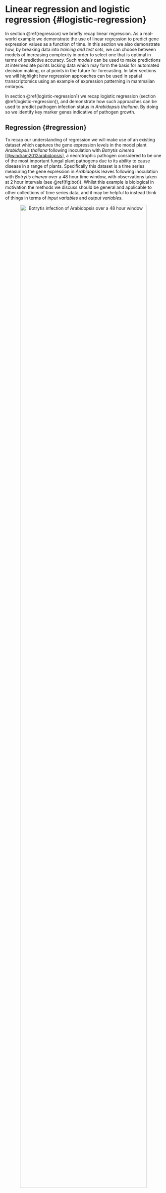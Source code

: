 # Linear regression and logistic regression  {#logistic-regression}

In section \@ref(regression) we briefly recap linear regression. As a real-world example we demonstrate the use of linear regression to predict gene expression values as a function of time. In this section we also demonstrate how, by breaking data into *training and test sets*, we can choose between models of increasing complexity in order to select one that is optimal in terms of predictive accuracy. Such *models* can be used to make predictions at intermediate points lacking data which may form the basis for automated decision making, or at points in the future for forecasting. In later sections we will highlight how regression approaches can be used in spatial transcriptomics using an example of expression patterning in mammalian embryos.

In section \@ref(logistic-regression1) we recap logistic regression (section \@ref(logistic-regression)), and demonstrate how such approaches can be used to predict pathogen infection status in *Arabidopsis thaliana*. By doing so we identify key marker genes indicative of pathogen growth.

## Regression {#regression}

To recap our understanding of regression we will make use of an existing dataset which captures the gene expression levels in the model plant *Arabidopsis thaliana* following inoculation with *Botrytis cinerea* [[@windram2012arabidopsis]](https://academic.oup.com/plcell/article/24/9/3530/6100561), a necrotrophic pathogen considered to be one of the most important fungal plant pathogens due to its ability to cause disease in a range of plants. Specifically this dataset is a time series measuring the gene expression in *Arabidopsis* leaves following inoculation with *Botrytis cinerea* over a $48$ hour time window, with observations taken at $2$ hour intervals (see \@ref(fig:bot)). Whilst this example is biological in motivation the methods we discuss should be general and applicable to other collections of time series data, and it may be helpful to instead think of things in terms of *input variables* and *output variables*.


<div class="figure" style="text-align: center">
<img src="images/botrytis.png" alt="Botrytis infection of Arabidopsis over a 48 hour window" width="90%" />
<p class="caption">(\#fig:bot)Botrytis infection of Arabidopsis over a 48 hour window</p>
</div>


The dataset is available from GEO (GSE39597) but a pre-processed version has been deposited in the data folder. This pre-processed data contains the expression levels of a set of $163$ marker genes in tab delimited format. The fist row contains gene IDs for the marker genes (the individual input variables). Column $2$ contains the time points of observations, with column $3$ containing a binary indication of infection status evalutated as $0$ or $1$ according to wether there was a detectable presence of *Botrytis cinerea* tubulin protein. All subsequent columns indicate ($\log_2$) normalised *Arabidopsis* gene expression values from microarrays (V4 TAIR V9 spotted cDNA array). The expression dataset itself contains two time series: the first set of observations represent measurements of *Arabidopsis* gene expression in a control time series (uninfected), from $2h$ through $48h$ at $2$-hourly intervals, and therefore capture dynamic aspects natural plant processes, including circadian rhythms; the second set of observations represents an infected dataset, again commencing $2h$ after inoculation with *Botyris cinerea* through to $48h$. Both conditions are replicated a number of times. 

Within this section our question is usually framed in the form of "how does this gene's expression change over time." The output variable will typically be the expression level of a gene of interest, denoted $\mathbf{y} =(y_1,\ldots,y_n)^\top$, with the explanatory variable being time, $\mathbf{X} =(t_1,\ldots,t_n)^\top$. We can read the dataset into {R} as follows:


```r
D <- read.csv(file = "data/Arabidopsis/Arabidopsis_Botrytis_pred_transpose_3.csv", header = TRUE, sep = ",", row.names=1)
```

To take a look at the data in the R environment simply type the name of the variable:



From this we can see for ourself that the data consists of several variables measured over a time course. In fact, this experiment consists of several time series, with measurements of Arabidopsis leaves in response to infection with a necrotophic fungus \emph{Botrytis cinerea}, and a second set of experiments containing gene expression in an uninfected (control) conditions. Each condition has 4 replicates, so $8$ time-series in total. The variables are represented columnwise, including time and gene experssion, all of which are continuous variables. Two variables, labeled as `Class' and `Infec' appear to be binary - we will make use of these later. We can extract out the names of the variables (mostly gene names) as a new variable in R, by taking the column names:


```r
genenames <- colnames(D)
```

We can also pull out the time variables of the control time series. From the structure of the data we know that the first $96$ rows correspond to control ($4$ sets of $24$), with the second $96$ corresponding to infection.


```r
Xs <- D$Time[1:96]
```

whilst for the treatment the times would be:

```r
Xs2 <- D$Time[97:nrow(D)]
```

Another way we can pull out data is to rely on indexing. For example if we did:


```r
timeind <- which(genenames=="Time")
```

This would tell us which colum contains the variable `Time'. We could then pull out the data:


```r
genenames <- colnames(D)
Xs2 <- D[97:nrow(D),timeind]
```

which is exactly the same as line 41.

Before we get down to doing any real Machine Learning we first need to familiarise ourself with the data. In fact, it helps a lot if we come armed with a well thought out question: this will help us generate optimal datasets to begin with (or at the very least steer which datasets we will use), and will guide what methods we use to analyse the dataset. As previously suggested, our question going forward will be something like `how does gene expression change over time and in response to infection'.

Let's start by plotting one of the gene expression variables (AT2G28890) as a function of time. The standard plotting we used throughout this course will be ggplot. It makes for very nice plotting, but can be sometimes be a little obscure in syntax, so the code below is probably more opaque than is necessary.


```r
library(ggplot2)
```

```
## Warning: replacing previous import 'ellipsis::check_dots_unnamed' by
## 'rlang::check_dots_unnamed' when loading 'tibble'
```

```
## Warning: replacing previous import 'ellipsis::check_dots_used' by
## 'rlang::check_dots_used' when loading 'tibble'
```

```
## Warning: replacing previous import 'ellipsis::check_dots_empty' by
## 'rlang::check_dots_empty' when loading 'tibble'
```

```
## Warning: replacing previous import 'ellipsis::check_dots_unnamed' by
## 'rlang::check_dots_unnamed' when loading 'pillar'
```

```
## Warning: replacing previous import 'ellipsis::check_dots_used' by
## 'rlang::check_dots_used' when loading 'pillar'
```

```
## Warning: replacing previous import 'ellipsis::check_dots_empty' by
## 'rlang::check_dots_empty' when loading 'pillar'
```

```r
ggplot(D, aes(x = Time, y = AT2G28890, colour = factor(Class)) ) + geom_point(size=2.5) + theme_bw()
```

<img src="09-logistic-regression-gaussian-processes_files/figure-html/unnamed-chunk-8-1.png" width="672" />

So here `Time' is our explanatory variable, the variable that is generally easy to measure, and `AT2G28890' represents our output variable, the one we're actually interested in. In the above plot we can see both a change in the variable over time, and a striking difference between the control versus infected time series. Depending on the number of variables we could do this for each variable in turn, but this would be tedious for larger datasets when we have thousands or even tens of thousands of variables. A heatmap is a good way to visualise many variables simultaneously. 

Excercise 1.1: familiarise yourself with the data to check that there looks to be a reasonable signal. Hint, try plotting some time series and a heatmap. 


### Linear regression {#linear-regression}

Now that we have an idea about what our dataset is, and are sure of its quality, we can start to do something with it. Here we have a time series (a number of time-series, in fact), and want to develop an understanding of how specific genes are changing over time: this would allow us to predict what gene expression might be doing at some point in the future (forecasting) or uncover something about the physical nature of the system i.e., what kind of function best describes the behavior. To do so we first need a *model* for how we expect the variable to behave. One of the simplest models we could assume is linear regression, which assumes that the variable of interest, denoted $y$, depends on an explanatory variable, $x$, via:

$y = m x + c.$

For a typical set of data, we have a vector of observations, $\mathbf{y} = (y_1,y_2,\ldots,y_n)$ with a corresponding set of explanatory variables. For now we can assume that the explanatory variable is scalar, for example time (in hours), such that we have a set of observations, $\mathbf{X} = (t_1,t_2,\ldots,t_n)$. Using linear regression we aim to infer the parameters $m$ and $c$, which will tell us something about the relationship between the two variables, and allow us to make predictions at a new set of locations, $\mathbf{X}*$. 

But how do we infer these parameters? The answer is we do so by empirically minimising/maximising some *objective function*, for example the sum squared error. Specifically, for a given value of $m$ and $c$ we can make predictions about what the value of $y$ is for any given value of $x$, which we can then compare to a measured value. We therefore split that data into two: a training set, $\{ \mathbf{X}_{train}, \mathbf{y}_{train}\}$, and a test set, $\{ \mathbf{X}_{test}, \mathbf{y}_{test}\}$. Using the training set we can can we can find a value of $m$ and $c$ such that the sum of the squared difference between predictions of the model at locations $\mathbf{X}_{train}$, denoted $\mathbf{y}^\prime$, and the actual observed values $\mathbf{y}_{train}$ are in some way minimal. A number of other *objective functions* exist, each of which comes with their own set nuances. A key benefit of using the sum squared error in this case is that optimisation is mathematically tractable: that is we can directly solve the equation rather than having to do iterative searches.

Within R, all linear regression can be implemented via the lm function. In the example below, we perform linear regression for the gene expression of AT2G28890 as a function of time, using $3$ of the $4$ infection time series (saving the fourth for validation):


```r
linmod <- lm(AT2G28890~Time, data = D[(4*24 +1):(8*24),])
```

Here the {lm} function has analytically identified the gradient and offset ($m$ and $c$ parameters) based upon all 24 time points (4 replicates), and we can take a look at those parameters via {linmod$oefficients}. In general, it is not a very good idea to infer parameters using all of the data. Doing so would leave no way to choose betwee different models and evaluate for overfitting. Ideally, we wish to partition the dataset into a training set, and an evaluation set, with parameters evaluated on the training set, and model performance summarised over the evaluation set. We can of course partition this dataset manually, or use a package to do so. The {caret} package is a machine learning wrapper that allows easy partitions of the dataset. Linear regression is implemented within the {caret} package, allowing us to make use of these utilities. In fact, within caret, linear regression is performed by calling the function lm.

In the example, below, we perform linear regression for gene AT2G28890, and predict the expression pattern for that gene using the {predict} function:


```r
library(caret)
```

```
## Warning: package 'caret' was built under R version 3.5.2
```

```
## Loading required package: lattice
```

```
## Warning: package 'lattice' was built under R version 3.5.2
```

```r
library(mlbench)
library(ggplot2)

set.seed(1)

geneindex <- which(genenames=="AT2G28890")

startind <- (4*24)+1
endind <- 7*24
xtrain = D[startind:endind,1]
ytrain = D[startind:endind,geneindex]

lrfit <- train(y~., data=data.frame(x=xtrain,y=ytrain ), method = "lm")
predictedValues<-predict(lrfit)
```

Note that here we have again manually selected the first three replicates from the infection time series (indexed by rows $97-168$) and thus have saved replicate $4$ for evaluating performance. As an alternative, we could have instead randomly partitioned the data into a training set and test set, although there is no exact prescirption for doing so, and anthing between a $60/40$ and $80/20$ split is common. If we went donwn this route, our code would look something like:



and voila, we have our training and test sets. Alternative way we could split the data is via the createDataPartition function:



An important side note is that here is that, on lines 101 we have set the random number generator to help ensure our code is repeatable. Another thing we will need to do to help make things more repeatable is to take note of what package numbers we used. We can do so by printing the session info:


```r
print(sessionInfo())
```

```
## R version 3.5.1 (2018-07-02)
## Platform: x86_64-apple-darwin15.6.0 (64-bit)
## Running under: macOS  10.14.6
## 
## Matrix products: default
## BLAS: /Library/Frameworks/R.framework/Versions/3.5/Resources/lib/libRblas.0.dylib
## LAPACK: /Library/Frameworks/R.framework/Versions/3.5/Resources/lib/libRlapack.dylib
## 
## locale:
## [1] en_GB.UTF-8/en_GB.UTF-8/en_GB.UTF-8/C/en_GB.UTF-8/en_GB.UTF-8
## 
## attached base packages:
## [1] stats     graphics  grDevices utils     datasets  methods   base     
## 
## other attached packages:
## [1] mlbench_2.1-1   caret_6.0-86    lattice_0.20-40 ggplot2_3.4.0  
## 
## loaded via a namespace (and not attached):
##  [1] Rcpp_1.0.4           lubridate_1.7.4      listenv_0.8.0       
##  [4] class_7.3-15         digest_0.6.25        ipred_0.9-12        
##  [7] foreach_1.5.1        utf8_1.1.4           parallelly_1.23.0   
## [10] R6_2.5.0             plyr_1.8.6           stats4_3.5.1        
## [13] evaluate_0.14        highr_0.8            pillar_1.6.0        
## [16] rlang_1.0.6          data.table_1.12.8    rstudioapi_0.13     
## [19] jquerylib_0.1.3      rpart_4.1-15         Matrix_1.2-18       
## [22] rmarkdown_2.7        labeling_0.4.2       splines_3.5.1       
## [25] gower_0.2.1          stringr_1.4.0        munsell_0.5.0       
## [28] compiler_3.5.1       xfun_0.12            pkgconfig_2.0.3     
## [31] globals_0.14.0       htmltools_0.5.1.1    nnet_7.3-13         
## [34] tidyselect_1.1.1     tibble_3.1.1         prodlim_2019.11.13  
## [37] bookdown_0.20        codetools_0.2-18     fansi_0.4.1         
## [40] future_1.21.0        crayon_1.4.1         dplyr_1.0.5         
## [43] withr_2.5.0          ModelMetrics_1.2.2.2 MASS_7.3-51.5       
## [46] recipes_0.1.17       grid_3.5.1           nlme_3.1-145        
## [49] jsonlite_1.6.1       gtable_0.3.0         lifecycle_1.0.3     
## [52] DBI_1.1.1            magrittr_1.5         pROC_1.16.2         
## [55] scales_1.2.1         future.apply_1.7.0   cli_3.4.1           
## [58] stringi_1.4.6        reshape2_1.4.3       farver_2.0.3        
## [61] timeDate_3043.102    bslib_0.2.5.1        ellipsis_0.3.0      
## [64] generics_0.1.0       vctrs_0.5.1          lava_1.6.10         
## [67] iterators_1.0.13     tools_3.5.1          glue_1.3.2          
## [70] purrr_0.3.3          parallel_3.5.1       survival_3.1-11     
## [73] colorspace_1.4-1     knitr_1.28           sass_0.4.0
```

Or look at a specific package:


```r
packageVersion("ggplot2")
```

```
## [1] '3.4.0'
```

A summary of the model, including parameters, can be printed out to screen using the {summary} function:


```r
summary(lrfit)
```

```
## 
## Call:
## lm(formula = .outcome ~ ., data = dat)
## 
## Residuals:
##     Min      1Q  Median      3Q     Max 
## -3.3862 -0.3787  0.0814  0.4267  1.7164 
## 
## Coefficients:
##              Estimate Std. Error t value Pr(>|t|)    
## (Intercept) 10.380430   0.201695  51.466  < 2e-16 ***
## x           -0.062616   0.007058  -8.872 4.54e-13 ***
## ---
## Signif. codes:  0 '***' 0.001 '**' 0.01 '*' 0.05 '.' 0.1 ' ' 1
## 
## Residual standard error: 0.8291 on 70 degrees of freedom
## Multiple R-squared:  0.5293,	Adjusted R-squared:  0.5226 
## F-statistic: 78.71 on 1 and 70 DF,  p-value: 4.543e-13
```

Returning to our task, we might ask how well the model has fitted the data. Conveniently, in cases where we do not specify otherwise, {caret} will perform $k$-fold cross validation on the training set, and we can look at various metrics on the held out data in {lrfit$results}. We can also make predictions at new points (for example if we are interested in forecasting at some time in the future) by specifying a new set of time points over which to make a prediction:


```r
newX <- seq(0,48,by=0.5) #These are the locations we want to predict at
forecastValues<-predict(lrfit,newdata = data.frame(x=newX) ) #And these are the predictions

ggplot(data.frame(x=xtrain,y=ytrain ), aes(x = x, y = y)) + geom_point(size=2.5)  + geom_point(color='blue') +
geom_line(color='blue',data = data.frame(x=newX,y=forecastValues), aes(x=x, y=y)) + theme_bw()
```

<img src="09-logistic-regression-gaussian-processes_files/figure-html/unnamed-chunk-16-1.png" width="672" />

In general the fit seems to capture a general downward trend. We can also take a look at predictions in the held-out $4$th replicate:


```r
newX <- D[169:192,1]
forecastValues<-predict(lrfit,newdata = data.frame(x=newX) )
residuals <- forecastValues - D[169:192,geneindex]
#plot(residuals, type="p",col="black",main=genenames[geneindex])

ggplot(data.frame(x=newX,y=residuals ), aes(x = x, y = y)) + geom_point(size=2.5)  + geom_point(color='blue') + theme_bw()
```

<img src="09-logistic-regression-gaussian-processes_files/figure-html/unnamed-chunk-17-1.png" width="672" />

By and large, for a good model, we would expect the residuals to look roughly random centred on $0$. If we see structure, this may be a clue that our model is not as useful as it could be. We can also summarise performence by e.g., calculating the root mean squared error on the held out data:


```r
RMSE <- sqrt( mean( (forecastValues - D[169:192,geneindex])^2 ) )
```

The error on held out data comes into its own when looking to compare models, as we shall see in the next section. 

Finally, let's also fit a linear model to the control dataset (again only using 3 replicates), and plot the inferred results alongside the observation data for both fitted models:


```r
newX <- seq(0,48,by=0.5)
lrfit2 <- train(y~., data=data.frame(x=D[1:72,1],y=D[1:72,geneindex]), method = "lm")
lrfit <- train(y~., data=data.frame(x=D[97:168,1],y=D[97:168,geneindex]), method = "lm")
predictedValues2 <- predict(lrfit2, newdata = data.frame(x=newX))
predictedValues<-predict(lrfit,newdata = data.frame(x=newX) )

ggplot(D, aes(x = Time, y = AT2G28890, colour = factor(Class))) + geom_point(size=2.5) + scale_color_manual(values=c("red", "blue")) +
geom_line(color='red',data = data.frame(x=newX,y=predictedValues2), aes(x=x, y=y)) +
geom_line(color='blue',data = data.frame(x=newX,y=predictedValues), aes(x=x, y=y)) + theme_bw()
```

<img src="09-logistic-regression-gaussian-processes_files/figure-html/unnamed-chunk-19-1.png" width="672" />

Whilst the above model appeared to do reasonably well at capturing the general trends in the dataset, if we take a closer look at the control data (in red), you may notice that, visually, there appears to be more structure to the data than indicated by the model fit. One thing we can do is take a look at the residuals fo each model: if there is structure in the residuals, it would suggest the model is not capturing the full richness of the model. Indeed, if we look AT2G28890 up on [CircadianNET](http://viridiplantae.ibvf.csic.es/circadiaNet/genes/atha/AT2G28890.html), we will see it is likely circadian in nature ($p<5\times10^{-5}$) suggesting there may be some rhythmicity to it. To better accommodate the complex nature of this data we may need something more complicated. 

### Polynomial regression

In general, linear models will not be appropriate for a large variety of datasets, particularly when the variables of interest are nonlinear. We can instead try to fit more complex models, such as a quadratic function, which has the following form:

$y = m_1 x + m_2 x^2 + c,$

where $m = [m_1,m_2,c]$ represent the parameters we're interested in inferring. An $n$th-order polynomial has the form:

$y = \sum_{i=1}^{n} m_i x^i + c.$

where $m = [m_1,\ldots,m_n,c]$ are the free parameters. As before, the goal is to try to find values for these parameters such that we maximise/minimise some objective function. Within R we can infer more complex polynomials from the data using the {lm} package by calling the {poly} function when specifying the symbolic model. In the example below we fit a $3$rd order polynomial (the order of the polynomial is specified via the {degree} variable):
 

```r
lrfit3 <- lm(y~poly(x,degree=3), data=data.frame(x=D[1:72,1],y=D[1:72,geneindex]))
```
 
We can agin do this in caret: in the snippet, below, we fit $3$rd order polynomials to the control and infected datasets, and plot the fits alongside the data.
 

```r
lrfit3 <- train(y~poly(x,degree=3), data=data.frame(x=D[1:72,1],y=D[1:72,geneindex]), method = "lm")
lrfit4 <- train(y~poly(x,degree=3), data=data.frame(x=D[97:168,1],y=D[97:168,geneindex]), method = "lm")

newX <- seq(0,48,by=0.5)

predictedValues<-predict(lrfit3,newdata = data.frame(x=newX) )
predictedValues2 <- predict(lrfit4, newdata = data.frame(x=newX))

ggplot(D, aes(x = Time, y = AT2G28890, colour = factor(Class))) + geom_point(size=2.5) + scale_color_manual(values=c("red", "blue")) +
geom_line(color='blue',data = data.frame(x=newX,y=predictedValues2), aes(x=x, y=y)) +
geom_line(color='red',data = data.frame(x=newX,y=predictedValues), aes(x=x, y=y)) + theme_bw()
```

<img src="09-logistic-regression-gaussian-processes_files/figure-html/unnamed-chunk-21-1.png" width="672" />
 
Note that, by eye, the fit appears to be a little better than for the linear regression model. Well, maybe! We can quantify the accuracy of the models by looking at the root-mean-square error (RMSE) on the hold-out data (test-set), defined as:

$\mbox{RMSE} = \sqrt{\sum_{i=1}^n (\hat{y_i}-y_i)^2/n}$

where $\hat{y_i}$ is the predicted value (model prediction) and $y_i$ the observed value of the $i$th (held out) datapoint.

What happens if we fit a much higher order polynomial? Try fitting a polynomial with degree up to $d = 10$ and plotting the result. 


```r
lrfit3 <- train(y~poly(x,degree=12), data=data.frame(x=D[1:72,1],y=D[1:72,geneindex]), method = "lm")
lrfit4 <- train(y~poly(x,degree=12), data=data.frame(x=D[97:168,1],y=D[97:168,geneindex]), method = "lm")

newX <- seq(0,48,by=0.5)

predictedValues<-predict(lrfit3,newdata = data.frame(x=newX) )
predictedValues2 <- predict(lrfit4, newdata = data.frame(x=newX))

ggplot(D, aes(x = Time, y = AT2G28890, colour = factor(Class))) + geom_point(size=2.5) + scale_color_manual(values=c("red", "blue")) +
geom_line(color='blue',data = data.frame(x=newX,y=predictedValues2), aes(x=x, y=y)) +
geom_line(color='red',data = data.frame(x=newX,y=predictedValues), aes(x=x, y=y)) + theme_bw()
```

<img src="09-logistic-regression-gaussian-processes_files/figure-html/unnamed-chunk-22-1.png" width="672" />

As we increase the model complexity the fit may *appear* to match perfectly well to the training set. However, such models become completely useless for prediction purposes. We are overfitting! This is why we use held out data, so that we can evaluate, empirically, when a model is useful, or when it is simply memorising the training set (noise and nuance and all). 

Using our gene of interest explore the model complexity i.e., try fitting polynomial models of increasing complexity. 

Excercise 1.2: Try running several models (of increase complexity) and plot the RMSE on the trainig set as a function of degree. Now plot the RMSE on the test set. Which model fits best? Note: one issue we might have is that we chose our test set as being one of the four time series (trained on the first $3$), our test locations were at the exact same points as the input training time series, making it harder to distinguish between models. An alternative approach might be to make a training/test set split over particular time points, for example we might want to pick the last $3$ time points to be our test set.

Optional excerise 1.1: Think about how regression models can be used as a means for testing differential expression of time-series data. Hint: frame this as alternative hypothesis: the first where there is no differential expression, so that the time series are described by an joint model, with the second case modelling time series seperately so requiring two independent models.

Optional Excercise 1.2: Given a set of time series, like our Arabidopsis dataset, think about how regression can be used to infer regulatory networks.

## Logistic regression {#logistic-regression1}

The type of linear regression models we've been using up to this point deal with real-valued observation data, $\mathbf{y}$, and are therefore not appropriate for classification. To deal with cases where $\mathbf{y}$ is a binary outcome, we instead have to think of different *models*, use different *objective functions* to optimise, and use different *metrics* to choose between competing models. Fortunately, however, much of the framework used for regression remains the same. 

Logistic regression is a model which can be used for data in which there is a general transition from one state to another as a function of the input variable e.g., where gene expression levels might predict a binary disease state, with lower levels indicating disease-free, and higher-levels indicating a diseased state. Logistic regression does not perform classification *per se*, but instead models the probability of a successful event (e.g., the probability that for a given expression the observation was in the diseased free state, $0$, or diseased state $1$). As probability is a real-valued number (between $0$ and $1$), technically this remains a form of regression. However, we can use logistic regression to make classifications by setting thresholds on those probabilities i.e., for prediction purposes we decide everything with $p\ge 0.5$ is a success ($1$), and everything below is a $0$.  

Another way to think about linear regression is that we are fitting a linear model to the logit (natural log) of the log-odds ratio:

$\ln \biggl{(}\frac{p(x)}{1-p(x)}\biggr{)} = c + m_1 x_1.$

Although this model is not immediately intuitive, if we solve for $p(x)$ we get:

$p(x) = \frac{1}{1+\exp(-c - m_1 x_1)}$.

We have thus specified a function that indicates the probability of success for a given value of $x$ e.g., $P(y=1|x)$. In general can think of our data as a being a sample from a Bernoulli trial, and can therefore write down the likelihood for a set of observations ${\mathbf{X},\mathbf{y}}$:

$\mathcal{L}(c,m_1) = \prod_{i=1}^n p(x_i)^{y_i} (1-p(x_i)^{1-y_i})$.

This is our *objective function* that we seek to maximise. Unlike linear regression, these models do not admit a closed form solution, but can be solved iteratively. The end result is the same, we find values $(c,m_1)$ that return the greatest value of $\mathcal{L}(c,m_1)$. Within {caret}, logistic regression can applied using the {glm} function. 

To illustate this we will again make use of our plant dataset. Recall that the third column represents a binary variable indicative of infection status. That is, indicating the population of the *Botrytis cinerea* pathogen based on detectable *Botrytis* tubulin. Thus, the value of this variable is $0$ for the entirety of the control time series, and $0$ for the earliest few time points of the infected time series, since Botrytis takes some time to proliferate and breach the plant cell walls. 

In the codde, below, we will use logistic regression to learn a set of markers capable of predicting infection status. To begin with, let's see if *time* is informative of infection status:


```
## Warning: package 'pROC' was built under R version 3.5.2
```

```
## Type 'citation("pROC")' for a citation.
```

```
## 
## Attaching package: 'pROC'
```

```
## The following objects are masked from 'package:stats':
## 
##     cov, smooth, var
```

```
## Loading required package: gplots
```

```
## 
## Attaching package: 'gplots'
```

```
## The following object is masked from 'package:stats':
## 
##     lowess
```

Here we have again split the data into a training and test set. We can calulate the probability that each datapoint in the test set belongs to class $0$ or $1$:


```r
prob <- predict(mod_fit, newdata=data.frame(x = Dtest$Time, y = as.factor(Dtest$Infec)), type="prob")
pred <- prediction(prob$`1`, as.factor(Dtest$Infec))
```

In the above snippet we calculate the probability of each data point belonging to class 0 vs class 1, and using an incremented set of cutoffs use these to make a binary classification. To evaluate how well the algorithm has done, we can calculate a variety of summary statistics. For example for a given cutoff (say 0.5) we can calculate the number of true positives, true negatives, false positives, and false negatives. A useful summary is to plot the ROC curve (false positive rate versus true positive rate for all cutoffs) and calculate the area under that curve. For a perfect algorithm the area under this curve (AUC) will be equal to $1$, whereas random assignment would give an area of $0.5$. In the example below, we will calculate the AUC for a logistic regression model:


```r
perf <- performance(pred, measure = "tpr", x.measure = "fpr")
plot(perf)
```

<img src="09-logistic-regression-gaussian-processes_files/figure-html/unnamed-chunk-25-1.png" width="672" />

```r
auc <- performance(pred, measure = "auc")
auc <- auc@y.values[[1]]
auc
```

```
## [1] 0.6111111
```

Okay, so a score of $0.61$ is certainly better than random, but not particularly good. This is perhaps not surprising, as half the time series (the control) is uninfected over the entirety of the time series, whilst in the second times series *Botrytis* is able to infect from around $8h$ onward. The slightly better than random performance therefore arises due the slight bias in the number of instances of each class. Indeed, if we plot infection status vs time, we should be able to see why the model fails to be predictive.

Let us see if AT2G28890 expression is informative:


```r
mod_fit <- train(y ~ ., data=data.frame(x = Dtrain$AT2G28890, y = as.factor(Dtrain$Infec)), method="glm", family="binomial")
prob <- predict(mod_fit, newdata=data.frame(x = Dtest$AT2G28890, y = as.factor(Dtest$Infec)), type="prob")
pred <- prediction(prob$`1`, as.factor(Dtest$Infec))
perf <- performance(pred, measure = "tpr", x.measure = "fpr")
plot(perf)
```

<img src="09-logistic-regression-gaussian-processes_files/figure-html/unnamed-chunk-26-1.png" width="672" />

```r
auc <- performance(pred, measure = "auc")
auc <- auc@y.values[[1]]
auc
```

```
## [1] 0.7795414
```

Both the ROC curve and the AUC score are much better. In the example below, we now regress infection status against individual gene expression levels for all genes in our set. The idea is to identify genes that have expression values indicative of *Botrytis* infection: marker genes.





```r
ggplot(data.frame(x=seq(4,165,1),y=aucscore[4:165]), aes(x = x, y = y)) + geom_point(size=2.5)  + geom_point(color='blue') + geom_hline(aes(yintercept = 0.8)) + theme_bw()
```

<img src="09-logistic-regression-gaussian-processes_files/figure-html/unnamed-chunk-28-1.png" width="672" />

We note that, several genes in the list appear to have AUC scores much greater than $0.6$. We can take a look at some of the genes with high predictive power:


```r
genenames[which(aucscore>0.8)]
```

```
##  [1] "AT1G13030" "AT1G32230" "AT1G45145" "AT1G67170" "AT2G21380" "AT2G27480"
##  [7] "AT2G35500" "AT2G44950" "AT3G02150" "AT3G09980" "AT3G11590" "AT3G13720"
## [13] "AT3G44720" "AT3G48150" "AT3G49570" "AT3G54170" "AT4G00710" "AT4G00980"
## [19] "AT4G01090" "AT4G02150" "AT4G19700" "AT4G26110" "AT4G26450" "AT4G28640"
## [25] "AT4G34710" "AT4G36970" "AT4G39050" "AT5G11980" "AT5G22630" "AT5G25070"
## [31] "AT5G50010" "AT5G56290" "AT5G57210" "AT5G59670" "AT5G66560"
```

Unsurprisingly, among these genes we see a variety whose proteins are known to be targeted by various pathogen effectors, and are therefore directly implicated in the immune response (Table 1). 

Gene | Effector
--- | ---
AT3G25710	|	ATR1_ASWA1
AT4G19700	|	ATR13_NOKS1
AT4G34710	|	ATR13_NOKS1
AT4G39050	|	ATR13_NOKS1
AT5G24660	|	ATR13_NOKS1
AT4G00710	|	AvrRpt2_Pto JL1065_CatalyticDead
AT4G16380	|	HARXL44
AT2G45660	|	HARXL45
AT5G11980	|	HARXL73
AT2G35500	|	HARXLL445
AT1G67170	|	HARXLL470_WACO9
AT4G36970	|	HARXLL470_WACO9
AT5G56250	|	HARXLL470_WACO9
AT3G09980	|	HARXLL516_WACO9
AT5G50010	|	HARXLL60
AT3G44720	|	HARXLL73_2_WACO9
AT5G22630	|	HARXLL73_2_WACO9
AT5G43700	|	HopH1_Psy B728A
Table 1: Genes predictive of infection status of *Botrytis cinerea* whose proteins are targeted by effectors of a variety of pathogens

As always, let's take a look at what our model and the data look like. In this case we plot the training data labels and the fit from the logistic regression i.e., $p(\mathbf{y}=1|\mathbf{x})$:


```r
bestpredictor <- which(aucscore==max(aucscore))[1]
best_mod_fit <- train(y ~., data=data.frame(x = Dtrain[,bestpredictor], y = as.factor(Dtrain$Infec)), family="binomial", method="glm")

xpred <- seq(min(Dtest[,bestpredictor]),max(Dtest[,bestpredictor]),length=200)
ypred <- predict(best_mod_fit,newdata=data.frame(x = xpred),type="prob")[,2]

Data_to_plot <- data.frame(x = Dtest[,bestpredictor],y=Dtest[,3])
ggplot(Data_to_plot, aes(x = x, y = y, colour = factor(y) )) + geom_point(size=2.5) + scale_color_manual(values=c("red", "blue")) +
geom_line(color='red',data = data.frame(x=xpred,y=ypred), aes(x=x, y=y)) + geom_hline(aes(yintercept = 0.5)) + theme_bw()
```

<img src="09-logistic-regression-gaussian-processes_files/figure-html/unnamed-chunk-30-1.png" width="672" />

We can see from this plot that the level of AT2G21380 appears to be highly predictive of infection status. When AT2G21380 is low, its almost certain that the *Botrytis cinerea* has gained a foothold; whether this is causal or not, we cannot say, but it is certainly a good marker and a good starting point for further testing.

We could also make predictions using more than one variable. This might be useful, for example to figure out if there are any combinations of genes that together contain additional information. In the snippet of code we search for all combinations with AT2G21380: 

```r
aucscore2 <- matrix(0, 1, 165)
for (i in seq(4,165)){
mod_fit <- train(y ~ ., data=data.frame(x = Dtrain[,unique(c(bestpredictor,i))], y = as.factor(Dtrain$Infec)), method="glm", family="binomial")
prob <- predict(mod_fit, newdata=data.frame(x = Dtest[,unique(c(bestpredictor,i))], y = as.factor(Dtest$Infec)), type="prob")
pred <- prediction(prob$`1`, as.factor(Dtest$Infec))
perf <- performance(pred, measure = "tpr", x.measure = "fpr")
auc <- performance(pred, measure = "auc")
aucscore2[i] <- auc@y.values[[1]]
}
ggplot(data.frame(x=seq(4,165,1),y=aucscore2[4:165]), aes(x = x, y = y)) + geom_point(size=2.5)  + geom_point(color='blue') +  geom_hline(aes(yintercept = max(aucscore) )) + theme_bw()
```

<img src="09-logistic-regression-gaussian-processes_files/figure-html/unnamed-chunk-31-1.png" width="672" />

This looks promising - there are a few combinations that allow us to make even better predictions. However, we have made one mistake! If we are to do this properly, we must ensure that we are making decisions on a dataset that has not been seen by the model. In the above case, this would not strictly be true, as we have selected our "best gene" using the test data. Thus to do this properly we would have to either look at pairwise combinations at an earlier step (before we picked our best gene), or have access to a third batch of datapoints on which to do the selection. Indeed it is quite common to see datasets broken down into training, evaluation, and test sets, with the second set used to pick between several competing models. Luckily I have just such a dataset that I have been holding in reserve:


```r
Deval <- read.csv(file = "data/Arabidopsis/Arabidopsis_Botrytis_transpose_3.csv", header = TRUE, sep = ",", row.names=1)
aucscore2 <- matrix(0, 1, 165)
for (i in seq(4,165)){
mod_fit <- train(y ~ ., data=data.frame(x = Dtrain[,unique(c(bestpredictor,i))], y = as.factor(Dtrain$Infec)), method="glm", family="binomial")
prob <- predict(mod_fit, newdata=data.frame(x = Deval[,unique(c(bestpredictor,i))], y = as.factor(Deval$Infec)), type="prob")
pred <- prediction(prob$`1`, as.factor(Deval$Infec))
perf <- performance(pred, measure = "tpr", x.measure = "fpr")
auc <- performance(pred, measure = "auc")
aucscore2[i] <- auc@y.values[[1]]
}
ggplot(data.frame(x=seq(4,165,1),y=aucscore2[4:165]), aes(x = x, y = y)) + geom_point(size=2.5)  + geom_point(color='blue') + geom_vline(aes(xintercept = 28 )) + theme_bw()
```

<img src="09-logistic-regression-gaussian-processes_files/figure-html/unnamed-chunk-32-1.png" width="672" />
Here we indicate by a vertical line the index corresponding to the basal model (i.e, AT2G21380 only) and can see there are several combinatorial models that allow us to more accurately predict infection status.  

Optional excercise 1.5: Write up the above code as you would a methods section in a paper. s

## Regression for spatial transcriptomics

In our recent paper [[@bergmann2022spatial]](https://www.nature.com/articles/s41586-022-04953-1) we combined laser capture microdissection (LCM) with RNA-sequencing and immunofluorescent staining to generate 3D transcriptional reconstructions of early post-implantation marmoset embryos. Here, adjacent sections were used to build a 3D model of the embryo (see \@ref(fig:embryo)). The 3D position of each LCM within this reconstructed embryo was retained, allowing an interpolation of expression patterns across the embryo using regression (albeit a nonlinear form of rgression). Raw sequencing data is available from ArrayExpress under accession numbers E-MTAB-9367 and E-MTAB-9349.

<div class="figure" style="text-align: center">
<img src="images/embryo.png" alt="3D representations of primate embryos at Carnegie stages 5, 6, and 7. Laser capture microdissection allowed comprehesnive RNA-sequencing at near single cell level whislt retaining 3D-sptial information" width="90%" />
<p class="caption">(\#fig:embryo)3D representations of primate embryos at Carnegie stages 5, 6, and 7. Laser capture microdissection allowed comprehesnive RNA-sequencing at near single cell level whislt retaining 3D-sptial information</p>
</div>

In the exammpels below we will take a look at the 3D models and use simple linear regression to investigate anterior-posterior gradients in the embryonic disc. First we will load the 3D "scaffolds" for the embryonic disc and the amnion. This consists of a set of vetices and a set of indices that define faces of the objecct. This example scaffold was constructed from sequential sections of a Carnegie stage 6 (CS6) marmoset embryo. 


```
## 
## Attaching package: 'plotly'
```

```
## The following object is masked from 'package:ggplot2':
## 
##     last_plot
```

```
## The following object is masked from 'package:stats':
## 
##     filter
```

```
## The following object is masked from 'package:graphics':
## 
##     layout
```

We will also load in the 3D locations of the laser capture microdissection samples that we used to do RNA-seq and the gene-expression of those samples. For simplicity I've included a processed expression matrix for a handful of genes. 


```r
D5 <- read.table("data/Embryo/CS6Expression.csv",sep=",",header=T)
```

As an illustrative example of regression we will look at the expression pattern differences in the embryonic disc versus the amnion. In this case we will do regression on embryonic disc and amnion seperately. 


```r
ind1 <- which(D5$Lineage=="EmDisc_CS6")
ind2 <- which(D5$Lineage=="Am_CS6")
```
In the snippet of code below we use plotly to plot the scaffold tissues



We can also visualise where the LCM samples are within the embryo:



Okay so now we can do some regression. We first infer a model using the embryonic disc samples, and then infer a value over the full scaffold region: 


```r
lrfit <- train(expr~x+y+z, data=data.frame(expr=D5$SOX2[ind1],x=D5$X[ind1],y=D5$Y[ind1],z=D5$Z[ind1]), method = "lm")
newX <- data.frame(x=D1$V1,y=D1$V2,z=D1$V3)
predictedValues<-predict(lrfit, newX)
```

We can visualise the interpolated values of $SOX2$ on the embryonic disc: 



We could do the same for the expression level of T and other genes. In the snippets of code below we have opted not to evaluate the code to keep the workbook size down, but these may still be run in your R session.


```r
lrfit <- train(expr~x+y+z, data=data.frame(expr=D5$T[ind1],x=D5$X[ind1],y=D5$Y[ind1],z=D5$Z[ind1]), method = "lm")
newX <- data.frame(x=D1$V1,y=D1$V2,z=D1$V3)
predictedValues<-predict(lrfit, newX)
plot_ly(x = D1$V1, y = D1$V2, z = D1$V3,  
             i = c(D2$V1-1),j=c(D2$V2-1),k=c(D2$V3-1),
             intensity = predictedValues,
             colorscale = list(c(0,'red'),
                               c(0.33,'orange'),
                               c(0.66, 'yellow'),
                               c(1, 'green')),
             type = "mesh3d") %>% layout(scene = list(xaxis = ax, yaxis = ax, zaxis = ax), font = list(color='#FFFFFF'))
```


Here we visualise expression of SOX2 on both the embryonic disc and amnion, in order to see tissue specific biases in gene expression.


```r
lrfit1 <- train(expr~x+y+z, data=data.frame(expr=D5$SOX2[ind1],x=D5$X[ind1],y=D5$Y[ind1],z=D5$Z[ind1]), method = "lm")
lrfit2 <- train(expr~x+y+z, data=data.frame(expr=D5$SOX2[ind2],x=D5$X[ind2],y=D5$Y[ind2],z=D5$Z[ind2]), method = "lm")
newX <- data.frame(x=D1$V1,y=D1$V2,z=D1$V3)
predictedValues1<-predict(lrfit1, newX)
predictedValues2<-predict(lrfit2, newX)
maxE <- max(c(predictedValues1,predictedValues2))
minE <- min(c(predictedValues1,predictedValues2))
#NB this is a hack. Plot_ly rescales internally so to make sure the two barplots are on the same scale we need to make sure they have the same limits. The final two colour points are not used  directly
predictedValues1<- c(predictedValues1,minE,maxE)
predictedValues2<- c(predictedValues2,minE,maxE)

p <- plot_ly(x = D1$V1, y = D1$V2, z = D1$V3,  
             i = c(D2$V1-1),j=c(D2$V2-1),k=c(D2$V3-1),
             intensity = c(predictedValues1),
             colorscale = list(c(0,'red'),
                               c(0.33,'orange'),
                               c(0.66, 'yellow'),
                               c(1, 'green')),
             type = "mesh3d")

p <- p %>% add_trace(x = D1$V1, y = D1$V2, z = D1$V3,  
             i = c(D3$V1-1),j=c(D3$V2-1),k=c(D3$V3-1),
             intensity = c(predictedValues2),
             colorscale = list(c(0,'red'),
                               c(0.33,'orange'),
                               c(0.66, 'yellow'),
                               c(1, 'green')),
             type = "mesh3d") %>% layout(scene = list(xaxis = ax, yaxis = ax, zaxis = ax), font = list(color='#000000'))
p
```

Coversely we can look at an amnion marker VTCN1:


```r
lrfit1 <- train(expr~x+y+z, data=data.frame(expr=D5$VTCN1[ind1],x=D5$X[ind1],y=D5$Y[ind1],z=D5$Z[ind1]), method = "lm")
lrfit2 <- train(expr~x+y+z, data=data.frame(expr=D5$VTCN1[ind2],x=D5$X[ind2],y=D5$Y[ind2],z=D5$Z[ind2]), method = "lm")
newX <- data.frame(x=D1$V1,y=D1$V2,z=D1$V3)
predictedValues1<-predict(lrfit1, newX)
predictedValues2<-predict(lrfit2, newX)
maxE <- max(c(predictedValues1,predictedValues2))
minE <- min(c(predictedValues1,predictedValues2))
#NB this is a hack. Plot_ly rescales internally so to make sure the two barplots are on the same scale we need to make sure they have the same limits. The final two colour points are not used  directly
predictedValues1<- c(predictedValues1,minE,maxE)
predictedValues2<- c(predictedValues2,minE,maxE)

p <- plot_ly(x = D1$V1, y = D1$V2, z = D1$V3,  
             i = c(D2$V1-1),j=c(D2$V2-1),k=c(D2$V3-1),
             intensity = c(predictedValues1),
             colorscale = list(c(0,'red'),
                               c(0.33,'orange'),
                               c(0.66, 'yellow'),
                               c(1, 'green')),
             type = "mesh3d")

p <- p %>% add_trace(x = D1$V1, y = D1$V2, z = D1$V3,  
                     i = c(D3$V1-1),j=c(D3$V2-1),k=c(D3$V3-1),
                     intensity = c(predictedValues2),
                     colorscale = list(c(0,'red'),
                                       c(0.33,'orange'),
                                       c(0.66, 'yellow'),
                                       c(1, 'green')),
                     type = "mesh3d") %>% layout(scene = list(xaxis = ax, yaxis = ax, zaxis = ax), font = list(color='#000000'))
p
```

Whilst in these examples we have not used a rigorous treatment of the data, they should illustrate the power of regression and some of the examples where they might be useuful in more contemporary settings. Indeed in our paper we make explicit use of different regression models (Gaussian processes) to statistically identify tissue that exhibit strong spatial biases.
 

## Resources

A variety of examples using {caret} to perform regression and classification have been implemented 
[here](https://github.com/tobigithub/caret-machine-learning).

For those that want to start their own reading on nonlinear regression, a good stating point is Rasmussen and William's book on [Gaussian processes](http://www.gaussianprocess.org/gpml/chapters/RW.pdf). Be warned, it will contain a lot more maths than this course. We also have an introductory section in this work book. A brief primer on Gaussian Processes can also be found in appendix \@ref(gaussian-process-regression).

=======
## Exercises

Solutions to exercises can be found in appendix \@ref(solutions-logistic-regression).
